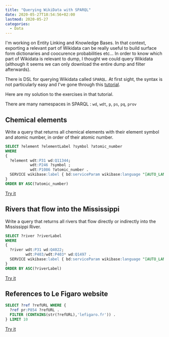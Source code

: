 ```yaml
---
title: "Querying WikiData with SPARQL"
date: 2020-05-27T18:54:56+02:00
lastmod: 2020-05-27
categories:
  - Data
---
```


I'm working on Entity Linking and Knowledge Bases.
In that context, exporting a relevant part of Wikidata can be really useful to build surface form dictionaries and coocurence probabilities etc...
In order to know which part of Wikidata is relevant to dump, I thought we could query Wikidata (although it seems we can only download the entire dump and filter afterwards).

There is DSL for querying Wikidata called `SPARQL`.
At first sight, the syntax is not particularly easy and I've gone through this [tutorial](https://m.wikidata.org/wiki/Special:MyLanguage/Wikidata:SPARQL_tutorial).

Here are my solution to the exercises in that tutorial.

There are many namespaces in SPARQL : `wd`, `wdt`, `p`, `ps`, `pq`, `prov`

## Chemical elements

Write a query that returns all chemical elements with their element symbol and atomic number, in order of their atomic number.

```sql
SELECT ?element ?elementLabel ?symbol ?atomic_number
WHERE
{
  ?element wdt:P31 wd:Q11344;
           wdt:P246 ?symbol ;
           wdt:P1086 ?atomic_number .
  SERVICE wikibase:label { bd:serviceParam wikibase:language "[AUTO_LANGUAGE]". }
}
ORDER BY ASC(?atomic_number)
```

[Try it](https://query.wikidata.org/#SELECT%20%3Felement%20%3FelementLabel%20%3Fsymbol%20%3Fatomic_number%0AWHERE%0A%7B%0A%20%20%3Felement%20wdt%3AP31%20wd%3AQ11344%3B%0A%20%20%20%20%20%20%20%20%20%20%20wdt%3AP246%20%3Fsymbol%20%3B%0A%20%20%20%20%20%20%20%20%20%20%20wdt%3AP1086%20%3Fatomic_number%20.%0A%20%20SERVICE%20wikibase%3Alabel%20%7B%20bd%3AserviceParam%20wikibase%3Alanguage%20%22%5BAUTO_LANGUAGE%5D%22.%20%7D%0A%7D%0AORDER%20BY%20ASC%28%3Fatomic_number%29)

## Rivers that flow into the Mississippi

Write a query that returns all rivers that flow directly or indirectly into the Mississippi River.

```sql
SELECT ?river ?riverLabel
WHERE
{
  ?river wdt:P31 wd:Q4022;
         wdt:P403/wdt:P403* wd:Q1497 .
  SERVICE wikibase:label { bd:serviceParam wikibase:language "[AUTO_LANGUAGE]". }
}
ORDER BY ASC(?riverLabel)
```

[Try it](https://query.wikidata.org/#SELECT%20%3Friver%20%3FriverLabel%0AWHERE%0A%7B%0A%20%20%3Friver%20wdt%3AP31%20wd%3AQ4022%3B%0A%20%20%20%20%20%20%20%20%20wdt%3AP403%2Fwdt%3AP403%2a%20wd%3AQ1497.%0A%20%20SERVICE%20wikibase%3Alabel%20%7B%20bd%3AserviceParam%20wikibase%3Alanguage%20%22%5BAUTO_LANGUAGE%5D%22.%20%7D%0A%7D%0AORDER%20BY%20ASC%28%3FriverLabel%29%0A%0A%0A)

## References to Le Figaro website

```sql
SELECT ?ref ?refURL WHERE {
  ?ref pr:P854 ?refURL .
  FILTER (CONTAINS(str(?refURL),'lefigaro.fr')) .
} LIMIT 10
```

[Try it](https://query.wikidata.org/#SELECT%20%3Fref%20%3FrefURL%20WHERE%20%7B%0A%20%20%3Fref%20pr%3AP854%20%3FrefURL%20.%0A%20%20FILTER%20%28CONTAINS%28str%28%3FrefURL%29%2C%27lefigaro.fr%27%29%29%20.%20%20%20%20%20%20%20%0A%7D%20LIMIT%2010)
